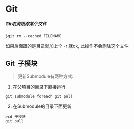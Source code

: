 
# Git

##### Git取消跟踪某个文件
```
$git rm --cached FILENAME

```
如果后面跟的是目录就加上个 -r 就ok, 此操作不会删除这个文件


## Git  子模块

> 更新Submodule有两种方式:

1. 在父项目的目录下直接运行

```
git submodule foreach git pull
```

2. 在Submodule的目录下面更新

```
>cd 子模块
git pull

```

